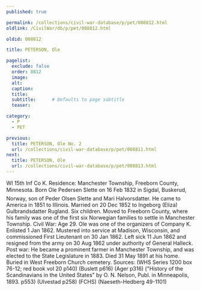```yaml
---
published: true

permalink: /collections/civil-war-database/p/pet/008812.html
oldlink: /CivilWar/db/p/pet/008812.html

oldid: 008812

title: PETERSON, Ole

pagelist:
  exclude: false
  order: 8812
  image: 
  alt:
  caption:
  title:
  subtitle:      # Defaults to page subtitle
  teaser:

category: 
  - P 
  - PET

previous:
  title: PETERSON, Ole No. 2
  url: /collections/civil-war-database/p/pet/008811.html  
next:
  title: PETERSON, Ole
  url: /collections/civil-war-database/p/pet/008813.html   
---
```

WI 15th Inf Co K. Residence: Manchester Township, Freeborn County, Minnesota. Born &#147;Ole Pedersen Slette&#148; on 16 Feb 1832 in Sigdal, Buskerud, Norway, son of Peder Olsen Slette and Mari Halvorsdatter. He came to America in 1851 to Illinois. Married on 20 Dec 1852 to Ingeborg (Eliza) Gulbrandsdatter Rugland. Six children. Moved to Freeborn County, where his family was one of the first six Norwegian families to settle in Manchester Township. Civil War: Age 29. Ole was one of the organizers of Company K. Enlisted 1 Jan 1862. Mustered into service at Madison, Wisconsin, and commissioned First Lieutenant on 30 Jan 1862. Left sick 11 Jun 1862 and resigned from the army on 30 Aug 1862 under authority of General Halleck. Post war: He became a prominent farmer in Manchester Township, and was elected to the State Legislature in 1883. Died 31 May 1891 at his home. Buried in West Freeborn Church cemetery. Sources: (WHS Series 1200 box 76-12; red book vol 20 p140) (Buslett p616) (Ager p316) (&quot;History of the Scandinavians in the United States&quot; by O. N. Nelson, Publ. in Minneapolis, 1893. p553) (Ulvestad p258) (FCHS) (Naeseth-Hedberg &#146;49-1101)
